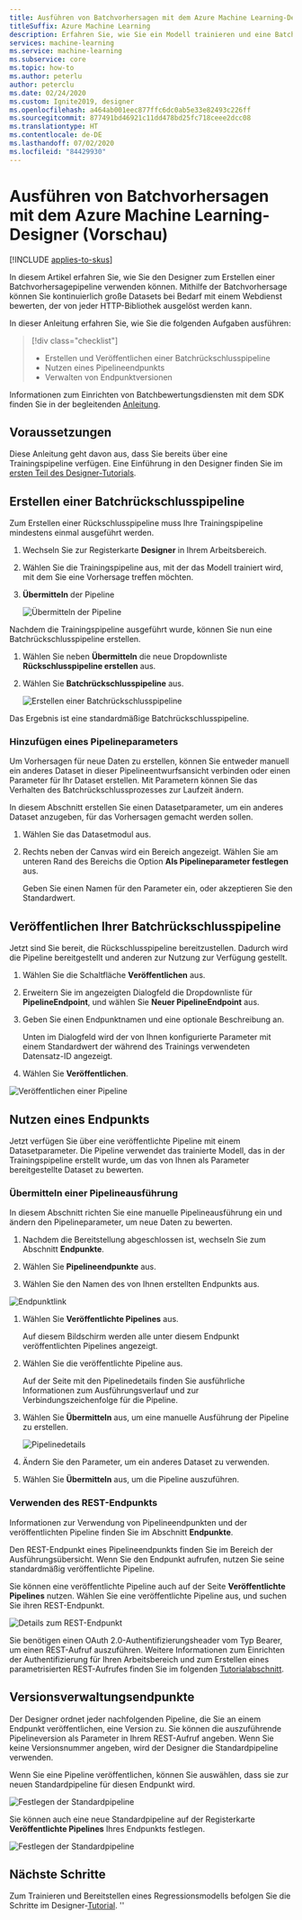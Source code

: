 ```yaml
---
title: Ausführen von Batchvorhersagen mit dem Azure Machine Learning-Designer (Vorschau)
titleSuffix: Azure Machine Learning
description: Erfahren Sie, wie Sie ein Modell trainieren und eine Batchvorhersagenpipeline mithilfe des Designers einrichten. Stellen Sie die Pipeline als parametrisierten Webdienst bereit, der über eine beliebige HTTP-Bibliothek ausgelöst werden kann.
services: machine-learning
ms.service: machine-learning
ms.subservice: core
ms.topic: how-to
ms.author: peterlu
author: peterclu
ms.date: 02/24/2020
ms.custom: Ignite2019, designer
ms.openlocfilehash: a464ab001eec877ffc6dc0ab5e33e82493c226ff
ms.sourcegitcommit: 877491bd46921c11dd478bd25fc718ceee2dcc08
ms.translationtype: HT
ms.contentlocale: de-DE
ms.lasthandoff: 07/02/2020
ms.locfileid: "84429930"
---
```

# <a name="run-batch-predictions-using-azure-machine-learning-designer-preview"></a>Ausführen von Batchvorhersagen mit dem Azure Machine Learning-Designer (Vorschau)
[!INCLUDE [applies-to-skus](../../includes/aml-applies-to-enterprise-sku.md)]

In diesem Artikel erfahren Sie, wie Sie den Designer zum Erstellen einer Batchvorhersagepipeline verwenden können. Mithilfe der Batchvorhersage können Sie kontinuierlich große Datasets bei Bedarf mit einem Webdienst bewerten, der von jeder HTTP-Bibliothek ausgelöst werden kann.

In dieser Anleitung erfahren Sie, wie Sie die folgenden Aufgaben ausführen:

> [!div class="checklist"]
> * Erstellen und Veröffentlichen einer Batchrückschlusspipeline
> * Nutzen eines Pipelineendpunkts
> * Verwalten von Endpunktversionen

Informationen zum Einrichten von Batchbewertungsdiensten mit dem SDK finden Sie in der begleitenden [Anleitung](how-to-run-batch-predictions.md).

## <a name="prerequisites"></a>Voraussetzungen

Diese Anleitung geht davon aus, dass Sie bereits über eine Trainingspipeline verfügen. Eine Einführung in den Designer finden Sie im [ersten Teil des Designer-Tutorials](tutorial-designer-automobile-price-train-score.md). 

## <a name="create-a-batch-inference-pipeline"></a>Erstellen einer Batchrückschlusspipeline

Zum Erstellen einer Rückschlusspipeline muss Ihre Trainingspipeline mindestens einmal ausgeführt werden.

1. Wechseln Sie zur Registerkarte **Designer** in Ihrem Arbeitsbereich.

1. Wählen Sie die Trainingspipeline aus, mit der das Modell trainiert wird, mit dem Sie eine Vorhersage treffen möchten.

1. **Übermitteln** der Pipeline

    ![Übermitteln der Pipeline](./media/how-to-run-batch-predictions-designer/run-training-pipeline.png)

Nachdem die Trainingspipeline ausgeführt wurde, können Sie nun eine Batchrückschlusspipeline erstellen.

1. Wählen Sie neben **Übermitteln** die neue Dropdownliste **Rückschlusspipeline erstellen** aus.

1. Wählen Sie **Batchrückschlusspipeline** aus.

    ![Erstellen einer Batchrückschlusspipeline](./media/how-to-run-batch-predictions-designer/create-batch-inference.png)
    
Das Ergebnis ist eine standardmäßige Batchrückschlusspipeline. 

### <a name="add-a-pipeline-parameter"></a>Hinzufügen eines Pipelineparameters

Um Vorhersagen für neue Daten zu erstellen, können Sie entweder manuell ein anderes Dataset in dieser Pipelineentwurfsansicht verbinden oder einen Parameter für Ihr Dataset erstellen. Mit Parametern können Sie das Verhalten des Batchrückschlussprozesses zur Laufzeit ändern.

In diesem Abschnitt erstellen Sie einen Datasetparameter, um ein anderes Dataset anzugeben, für das Vorhersagen gemacht werden sollen.

1. Wählen Sie das Datasetmodul aus.

1. Rechts neben der Canvas wird ein Bereich angezeigt. Wählen Sie am unteren Rand des Bereichs die Option **Als Pipelineparameter festlegen** aus.
   
    Geben Sie einen Namen für den Parameter ein, oder akzeptieren Sie den Standardwert.

## <a name="publish-your-batch-inferencing-pipeline"></a>Veröffentlichen Ihrer Batchrückschlusspipeline

Jetzt sind Sie bereit, die Rückschlusspipeline bereitzustellen. Dadurch wird die Pipeline bereitgestellt und anderen zur Nutzung zur Verfügung gestellt.

1. Wählen Sie die Schaltfläche **Veröffentlichen** aus.

1. Erweitern Sie im angezeigten Dialogfeld die Dropdownliste für **PipelineEndpoint**, und wählen Sie **Neuer PipelineEndpoint** aus.

1. Geben Sie einen Endpunktnamen und eine optionale Beschreibung an.

    Unten im Dialogfeld wird der von Ihnen konfigurierte Parameter mit einem Standardwert der während des Trainings verwendeten Datensatz-ID angezeigt.

1. Wählen Sie **Veröffentlichen**.

![Veröffentlichen einer Pipeline](./media/how-to-run-batch-predictions-designer/publish-inference-pipeline.png)


## <a name="consume-an-endpoint"></a>Nutzen eines Endpunkts

Jetzt verfügen Sie über eine veröffentlichte Pipeline mit einem Datasetparameter. Die Pipeline verwendet das trainierte Modell, das in der Trainingspipeline erstellt wurde, um das von Ihnen als Parameter bereitgestellte Dataset zu bewerten.

### <a name="submit-a-pipeline-run"></a>Übermitteln einer Pipelineausführung 

In diesem Abschnitt richten Sie eine manuelle Pipelineausführung ein und ändern den Pipelineparameter, um neue Daten zu bewerten. 

1. Nachdem die Bereitstellung abgeschlossen ist, wechseln Sie zum Abschnitt **Endpunkte**.

1. Wählen Sie **Pipelineendpunkte** aus.

1. Wählen Sie den Namen des von Ihnen erstellten Endpunkts aus.

![Endpunktlink](./media/how-to-run-batch-predictions-designer/manage-endpoints.png)

1. Wählen Sie **Veröffentlichte Pipelines** aus.

    Auf diesem Bildschirm werden alle unter diesem Endpunkt veröffentlichten Pipelines angezeigt.

1. Wählen Sie die veröffentlichte Pipeline aus.

    Auf der Seite mit den Pipelinedetails finden Sie ausführliche Informationen zum Ausführungsverlauf und zur Verbindungszeichenfolge für die Pipeline. 
    
1. Wählen Sie **Übermitteln** aus, um eine manuelle Ausführung der Pipeline zu erstellen.

    ![Pipelinedetails](./media/how-to-run-batch-predictions-designer/submit-manual-run.png)
    
1. Ändern Sie den Parameter, um ein anderes Dataset zu verwenden.
    
1. Wählen Sie **Übermitteln** aus, um die Pipeline auszuführen.

### <a name="use-the-rest-endpoint"></a>Verwenden des REST-Endpunkts

Informationen zur Verwendung von Pipelineendpunkten und der veröffentlichten Pipeline finden Sie im Abschnitt **Endpunkte**.

Den REST-Endpunkt eines Pipelineendpunkts finden Sie im Bereich der Ausführungsübersicht. Wenn Sie den Endpunkt aufrufen, nutzen Sie seine standardmäßig veröffentlichte Pipeline.

Sie können eine veröffentlichte Pipeline auch auf der Seite **Veröffentlichte Pipelines** nutzen. Wählen Sie eine veröffentlichte Pipeline aus, und suchen Sie ihren REST-Endpunkt. 

![Details zum REST-Endpunkt](./media/how-to-run-batch-predictions-designer/rest-endpoint-details.png)

Sie benötigen einen OAuth 2.0-Authentifizierungsheader vom Typ Bearer, um einen REST-Aufruf auszuführen. Weitere Informationen zum Einrichten der Authentifizierung für Ihren Arbeitsbereich und zum Erstellen eines parametrisierten REST-Aufrufes finden Sie im folgenden [Tutorialabschnitt](tutorial-pipeline-batch-scoring-classification.md#publish-and-run-from-a-rest-endpoint).

## <a name="versioning-endpoints"></a>Versionsverwaltungsendpunkte

Der Designer ordnet jeder nachfolgenden Pipeline, die Sie an einem Endpunkt veröffentlichen, eine Version zu. Sie können die auszuführende Pipelineversion als Parameter in Ihrem REST-Aufruf angeben. Wenn Sie keine Versionsnummer angeben, wird der Designer die Standardpipeline verwenden.

Wenn Sie eine Pipeline veröffentlichen, können Sie auswählen, dass sie zur neuen Standardpipeline für diesen Endpunkt wird.

![Festlegen der Standardpipeline](./media/how-to-run-batch-predictions-designer/set-default-pipeline.png)

Sie können auch eine neue Standardpipeline auf der Registerkarte **Veröffentlichte Pipelines** Ihres Endpunkts festlegen.

![Festlegen der Standardpipeline](./media/how-to-run-batch-predictions-designer/set-new-default-pipeline.png)

## <a name="next-steps"></a>Nächste Schritte

Zum Trainieren und Bereitstellen eines Regressionsmodells befolgen Sie die Schritte im Designer-[Tutorial](tutorial-designer-automobile-price-train-score.md).
''
